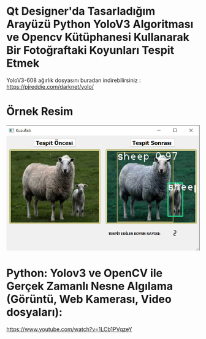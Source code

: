 # Qt Designer'da Tasarladığım Arayüzü Python YoloV3 Algoritması ve Opencv Kütüphanesi Kullanarak Bir Fotoğraftaki Koyunları Tespit Etmek


YoloV3-608 ağırlık dosyasını buradan indirebilirsiniz : https://pjreddie.com/darknet/yolo/  

# Örnek Resim
![alt text](https://github.com/AtaMesutKilinc/SheepDetection/blob/main/sample%20interface.jpg?raw=true)

# Python: Yolov3 ve OpenCV ile Gerçek Zamanlı Nesne Algılama (Görüntü, Web Kamerası, Video dosyaları):
https://www.youtube.com/watch?v=1LCb1PVqzeY



  
